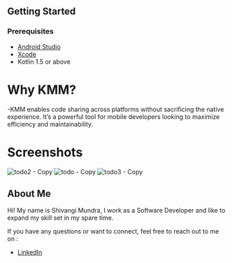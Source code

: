 
## Getting Started

### Prerequisites
- [Android Studio](https://developer.android.com/studio)
- [Xcode](https://developer.apple.com/xcode/)
- Kotlin 1.5 or above

 # Why KMM?
 -KMM enables code sharing across platforms without sacrificing the native experience. It’s a powerful tool for mobile developers looking to maximize efficiency and maintainability.


# Screenshots

![todo2 - Copy](https://github.com/shiv-eng/ToDoListKMP/assets/59472647/f1bfbed5-10ad-4264-9225-6b87b464e304)
![todo - Copy](https://github.com/shiv-eng/ToDoListKMP/assets/59472647/67697064-3cf7-4461-ad42-03ee8a0b2faf)
![todo3 - Copy](https://github.com/shiv-eng/ToDoListKMP/assets/59472647/755b7b29-1b57-43a4-969a-4c3a2dd89e36)

## About Me

 Hi! My name is Shivangi Mundra, I work as a Software Developer and like to expand my skill set in my spare time.

If you have any questions or want to connect, feel free to reach out to me on :

- [LinkedIn](https://www.linkedin.com/in/shivangi-mundra-9a31b65b/)
